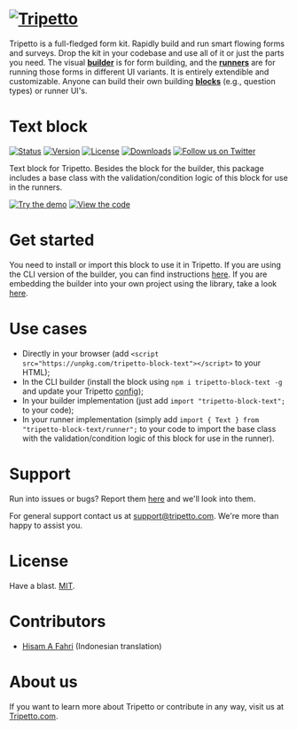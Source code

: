 # <a href="https://tripetto.com/"><img src="https://unpkg.com/tripetto/assets/banner.svg" alt="Tripetto"></a>

Tripetto is a full-fledged form kit. Rapidly build and run smart flowing forms and surveys. Drop the kit in your codebase and use all of it or just the parts you need. The visual [**builder**](https://www.npmjs.com/package/tripetto) is for form building, and the [**runners**](https://www.npmjs.com/package/tripetto-runner-foundation) are for running those forms in different UI variants. It is entirely extendible and customizable. Anyone can build their own building [**blocks**](https://docs.tripetto.com/guide/blocks) (e.g., question types) or runner UI's.

# Text block
[![Status](https://gitlab.com/tripetto/blocks/text/badges/master/pipeline.svg)](https://gitlab.com/tripetto/blocks/text/commits/master)
[![Version](https://img.shields.io/npm/v/tripetto-block-text.svg)](https://www.npmjs.com/package/tripetto-block-text)
[![License](https://img.shields.io/npm/l/tripetto-block-text.svg)](https://opensource.org/licenses/MIT)
[![Downloads](https://img.shields.io/npm/dt/tripetto-block-text.svg)](https://www.npmjs.com/package/tripetto-block-text)
[![Follow us on Twitter](https://img.shields.io/twitter/follow/tripetto.svg?style=social&label=Follow)](https://twitter.com/tripetto)

Text block for Tripetto. Besides the block for the builder, this package includes a base class with the validation/condition logic of this block for use in the runners.

[![Try the demo](https://unpkg.com/tripetto/assets/button-demo.svg)](https://codepen.io/tripetto/debug/eMPLwv)
[![View the code](https://unpkg.com/tripetto/assets/button-codepen.svg)](https://codepen.io/tripetto/pen/eMPLwv)

# Get started
You need to install or import this block to use it in Tripetto. If you are using the CLI version of the builder, you can find instructions [here](https://docs.tripetto.com/guide/builder/#cli-configuration). If you are embedding the builder into your own project using the library, take a look [here](https://docs.tripetto.com/guide/builder/#library-blocks).

# Use cases
- Directly in your browser (add `<script src="https://unpkg.com/tripetto-block-text"></script>` to your HTML);
- In the CLI builder (install the block using `npm i tripetto-block-text -g` and update your Tripetto [config](https://docs.tripetto.com/guide/builder/#cli-configuration));
- In your builder implementation (just add `import "tripetto-block-text";` to your code);
- In your runner implementation (simply add `import { Text } from "tripetto-block-text/runner";` to your code to import the base class with the validation/condition logic of this block for use in the runner).

# Support
Run into issues or bugs? Report them [here](https://gitlab.com/tripetto/blocks/text/issues) and we'll look into them.

For general support contact us at [support@tripetto.com](mailto:support@tripetto.com). We're more than happy to assist you.

# License
Have a blast. [MIT](https://opensource.org/licenses/MIT).

# Contributors
- [Hisam A Fahri](https://gitlab.com/hisamafahri) (Indonesian translation)

# About us
If you want to learn more about Tripetto or contribute in any way, visit us at [Tripetto.com](https://tripetto.com/).
